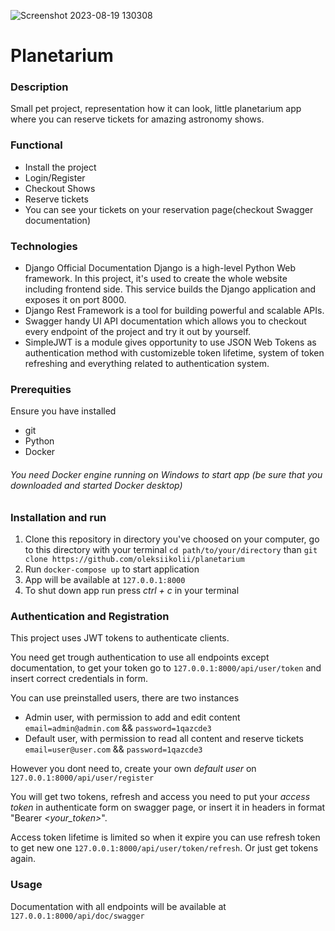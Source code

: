 ![Screenshot 2023-08-19 130308](https://github.com/oleksiikolii/planetarium/assets/131553333/e8f39ff6-fd83-4537-b945-3714109699c8)
# Planetarium
### Description
Small pet project, representation how it can look, little planetarium app where you can reserve tickets for amazing astronomy shows.
### Functional
* Install the project
* Login/Register
* Checkout Shows
* Reserve tickets
* You can see your tickets on your reservation page(checkout Swagger documentation)
### Technologies
* Django Official Documentation Django is a high-level Python Web framework. In this project, it's used to create the whole website including frontend side. This service builds the Django application and exposes it on port 8000.​​
* Django Rest Framework is a tool for building powerful and scalable APIs.
* Swagger handy UI API documentation which allows you to checkout every endpoint of the project and try it out by yourself.
* SimpleJWT is a module gives opportunity to use JSON Web Tokens as authentication method with customizeble token lifetime, system of token refreshing and everything related to authentication system.

### Prerequities
Ensure you have installed
* git
* Python
* Docker
###### You need Docker engine running on Windows to start app (be sure that you downloaded and started Docker desktop)

### Installation and run
1. Clone this repository in directory you've choosed on your computer, go to this directory with your terminal `cd path/to/your/directory` than `git clone https://github.com/oleksiikolii/planetarium`
2. Run `docker-compose up` to start application
3. App will be available at `127.0.0.1:8000`
4. To shut down app run press _ctrl + c_ in your terminal

### Authentication and Registration
This project uses JWT tokens to authenticate clients.

You need get trough authentication to use all endpoints except documentation, to get your token go to `127.0.0.1:8000/api/user/token` and insert correct credentials in form.

You can use preinstalled users, there are two instances
* Admin user, with permission to add and edit content `email=admin@admin.com` && `password=1qazcde3`
* Default user, with permission to read all content and reserve tickets `email=user@user.com` && `password=1qazcde3`

However you dont need to, create your own *default user* on `127.0.0.1:8000/api/user/register`

You will get two tokens, refresh and access you need to put your *access token* in authenticate form on swagger page, or insert it in headers in format "Bearer _<your_token>_".

Access token lifetime is limited so when it expire you can use refresh token to get new one `127.0.0.1:8000/api/user/token/refresh`. Or just get tokens again.

### Usage
Documentation with all endpoints will be available at `127.0.0.1:8000/api/doc/swagger`
